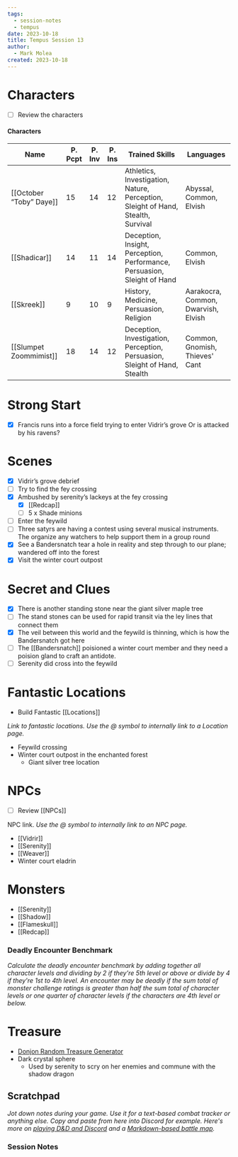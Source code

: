 ```yaml
---
tags:
  - session-notes
  - tempus
date: 2023-10-18
title: Tempus Session 13
author:
  - Mark Molea
created: 2023-10-18
---
```









# Characters

- [ ] Review the characters

#### Characters

|Name|P. Pcpt|P. Inv|P. Ins|Trained Skills|Languages|
|---|---|---|---|---|---|
|[[October “Toby” Daye]]|15|14|12|Athletics, Investigation, Nature, Perception, Sleight of Hand, Stealth, Survival|Abyssal, Common, Elvish|
|[[Shadicar]]|14|11|14|Deception, Insight, Perception, Performance, Persuasion, Sleight of Hand|Common, Elvish|
|[[Skreek]]|9|10|9|History, Medicine, Persuasion, Religion|Aarakocra, Common, Dwarvish, Elvish|
|[[Slumpet Zoommimist]]|18|14|12|Deception, Investigation, Perception, Persuasion, Sleight of Hand, Stealth|Common, Gnomish, Thieves' Cant|

  
  

# Strong Start

- [x] Francis runs into a force field trying to enter Vidrir’s grove Or is attacked by his ravens?

# Scenes

- [x] Vidrir’s grove debrief
- [ ] Try to find the fey crossing
- [x] Ambushed by serenity’s lackeys at the fey crossing
    - [x] [[Redcap]]
    - [ ] 5 x Shade minions
- [ ] Enter the feywild
- [ ] Three satyrs are having a contest using several musical instruments. The organize any watchers to help support them in a group round
- [x] See a Bandersnatch tear a hole in reality and step through to our plane; wandered off into the forest
- [x] Visit the winter court outpost

# Secret and Clues

- [x] There is another standing stone near the giant silver maple tree
- [ ] The stand stones can be used for rapid transit via the ley lines that connect them
- [x] The veil between this world and the feywild is thinning, which is how the Bandersnatch got here
- [ ] The [[Bandersnatch]] poisioned a winter court member and they need a poision gland to craft an antidote.
- [ ] Serenity did cross into the feywild

# Fantastic Locations

- Build Fantastic [[Locations]]

_Link to fantastic locations. Use the @ symbol to internally link to a Location page._

- Feywild crossing
- Winter court outpost in the enchanted forest
    - Giant silver tree location

# NPCs

- [ ] Review [[NPCs]]

NPC link. _Use the @ symbol to internally link to an NPC page._

- [[Vidrir]]
- [[Serenity]]
- [[Weaver]]
- Winter court eladrin

# Monsters

- [[Serenity]]
- [[Shadow]]
- [[Flameskull]]
- [[Redcap]]

  

### **Deadly Encounter Benchmark**

_Calculate the deadly encounter benchmark by adding together all character levels and dividing by 2 if they're 5th level or above or divide by 4 if they're 1st to 4th level. An encounter may be deadly if the sum total of monster challenge ratings is greater than half the sum total of character levels or one quarter of character levels if the characters are 4th level or below._

# Treasure

- [Donjon Random Treasure Generator](https://donjon.bin.sh/5e/random/#type=treasure;treasure-cr=4;treasure-loot_type=treasure_hoard)
- Dark crystal sphere
    - Used by serenity to scry on her enemies and commune with the shadow dragon

  

## Scratchpad

_Jot down notes during your game. Use it for a text-based combat tracker or anything else. Copy and paste from here into Discord for example. Here's more on [playing D&D and Discord](https://slyflourish.com/playing_dnd_over_discord.html) and a [Markdown-based battle map](https://slyflourish.com/text-based_battle_maps.html)._

### Session Notes
